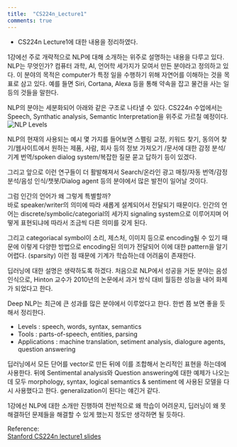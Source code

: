 ```yaml
---
title:  "CS224n_Lecture1"
comments: true
---
```


- CS224n Lecture1에 대한 내용을 정리하였다.

1강에선 주로 개략적으로 NLP에 대해 소개하는 위주로 설명하는 내용을 다루고 있다.
NLP는 무엇인가? 컴퓨터 과학, AI, 언어학 세가지가 모여서 만든 분야라고 정의하고 있다.
이 분야의 목적은 computer가 특정 일을 수행하기 위해 자연어를 이해하는 것을 목표로 삼고 있다.
예를 들면 Siri, Cortana, Alexa 등을 통해 약속을 잡고 물건을 사는 일 등의 것들을 말한다.

NLP의 분야는 세분화되어 아래와 같은 구조로 나타낼 수 있다. CS224n 수업에서는 Speech, Synthatic analysis,
Semantic Interpretation을 위주로 가르칠 예정이다.
![NLP Levels](https://kymkh0902.github.io/images/Lecture1_NLP_Levels.PNG)
<CS224n Lecture1 slide_4>

NLP의 현재의 사용되는 예시 몇 가지를 들어보면 스펠링 교정, 키워드 찾기, 동의어 찾기/웹사이트에서 원하는 제품, 사람, 회사 등의 정보 가져오기
/문서에 대한 감정 분석/기계 번역/spoken dialog system/복잡한 질문 묻고 답하기 등이 있겠다.

그리고 앞으로 이런 연구들이 더 활발해져서 Search/온라인 광고 매칭/자동 번역/감정 분석/음성 인식/챗봇/Dialog agent 등의 분야에서
많은 발전이 일어날 것이다.

그럼 인간의 언어가 왜 그렇게 특별할까? <br>
바로 speaker/writer의 의미에 따라 새롭게 설계되어서 전달되기 때문이다.
인간의 언어는 discrete/symbolic/categorial의 세가지 signaling system으로 이루어지며
어떻게 표현되냐에 따라서 조금씩 다른 의미를 갖게 된다.

그리고 categoriacal symbol이 소리, 제스처, 이미지 등으로 encoding될 수 있기 때문에
이렇게 다양한 방법으로 encoding된 의미가 전달되어 이에 대한 pattern을 알기 어렵다. (sparsity)
이런 점 때문에 기계가 학습하는데 어려움이 존재한다.

딥러닝에 대한 설명은 생략하도록 하겠다.
처음으로 NLP에서 성공을 거둔 분야는 음성 인식으로, Hinton 교수가 2010년의 논문에서 과거 방식 대비 월등한 성능을
내어 화제가 되었다고 한다.

Deep NLP는 최근에 큰 성과를 많은 분야에서 이루었다고 한다.
한번 쯤 보면 좋을 듯해서 정리한다.
- Levels : speech, words, syntax, semantics
- Tools : parts-of-speech, entities, parsing
- Applications : machine translation, setiment analysis, dialogure agents, question answering

딥러닝에서 모든 단어를 vector로 만든 뒤에 이를 조합해서 논리적인 표현을 하는데에 사용한다.
뒤에 Sentimental analysis와 Question answering에 대한 예제가 나오는데 모두 morphology, syntax, logical semantics & sentiment
에 사용된 모델을 다시 사용했다고 한다. generalization이 된다는 얘긴거 같다.

1강에선 NLP에 대한 소개만 진행하여 전반적으로 왜 학습이 어려운지, 딥러닝이 왜 못 해결하던 문제들을
해결할 수 있게 했는지 정도만 생각하면 될 듯하다.

Reference: <br>
[Stanford CS224n lecture1 slides](http://web.stanford.edu/class/cs224n/lectures/cs224n-2017-lecture1.pdf)
